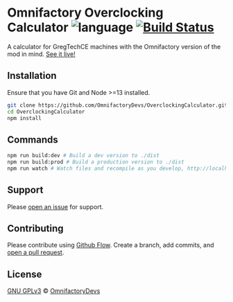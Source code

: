 # Omnifactory Overclocking Calculator ![language](https://img.shields.io/badge/language-typescript-blue.svg) [![Build Status](https://travis-ci.com/OmnifactoryDevs/OverclockingCalculator.svg?branch=master)](https://travis-ci.com/OmnifactoryDevs/OverclockingCalculator)

A calculator for GregTechCE machines with the Omnifactory version of the mod in mind. [See it live!](https://omnifactorydevs.github.io/OverclockingCalculator)

## Installation

Ensure that you have Git and Node >=13 installed.

```sh
git clone https://github.com/OmnifactoryDevs/OverclockingCalculator.git
cd OverclockingCalculator
npm install
```

## Commands

```sh
npm run build:dev # Build a dev version to ./dist
npm run build:prod # Build a production version to ./dist
npm run watch # Watch files and recompile as you develop, http://localhost:8080 by default
```

## Support

Please [open an issue](https://github.com/OmnifactoryDevs/OverclockingCalculator/issues/new) for support.

## Contributing

Please contribute using [Github Flow](https://guides.github.com/introduction/flow/). Create a branch, add commits, and [open a pull request](https://github.com/OmnifactoryDevs/OverclockingCalculator/compare/).

## License

[GNU GPLv3](LICENSE) © [OmnifactoryDevs](https://github.com/OmnifactoryDevs)
